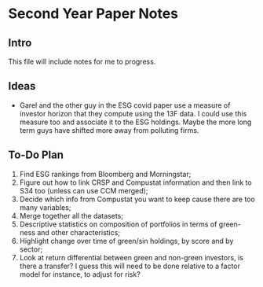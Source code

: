 # Second Year Paper Notes

## Intro
This file will include notes for me to progress.

## Ideas
* Garel and the other guy in the ESG covid paper use a measure of investor horizon that they compute using the 13F data. I could use this measure too and associate it to the ESG holdings. Maybe the more long term guys have shifted more away from polluting firms.

## To-Do Plan

1. Find ESG rankings from Bloomberg and Morningstar;
2. Figure out how to link CRSP and Compustat information and then link to S34 too (unless can use CCM merged);
3. Decide which info from Compustat you want to keep cause there are too many variables;
4. Merge together all the datasets;
5. Descriptive statistics on composition of portfolios in terms of green-ness and other characteristics;
6. Highlight change over time of green/sin holdings, by score and by sector;
7. Look at return differential between green and non-green investors, is there a transfer? I guess this will need to be done relative to a factor model for instance, to adjust for risk?







